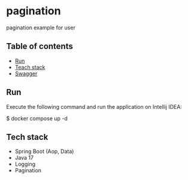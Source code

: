 
# pagination

pagination example for user


## Table of contents

 - [Run](https://awesomeopensource.com/project/elangosundar/awesome-README-templates)
 - [Teach stack](https://github.com/matiassingers/awesome-readme)
 - [Swagger](https://bulldogjob.com/news/449-how-to-write-a-good-readme-for-your-github-project)


## Run

Execute the following command and run the application on Intellij IDEA:

$ docker compose up -d


## Tech stack

- Spring Boot (Aop, Data)
- Java 17
- Logging
- Pagination


